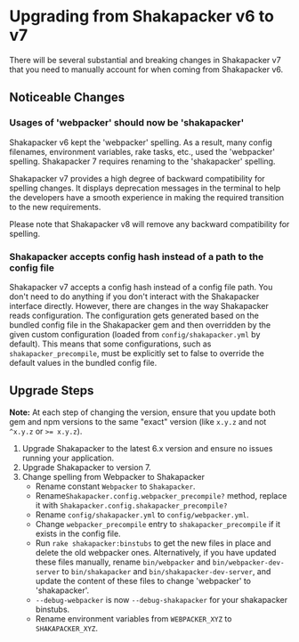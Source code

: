 # Upgrading from Shakapacker v6 to v7

There will be several substantial and breaking changes in Shakapacker v7 that you need to manually account for when coming from Shakapacker v6.

## Noticeable Changes

### Usages of 'webpacker' should now be 'shakapacker'

Shakapacker v6 kept the 'webpacker' spelling. As a result, many config filenames, environment variables, rake tasks, etc., used the 'webpacker' spelling. Shakapacker 7 requires renaming to the 'shakapacker' spelling.

Shakapacker v7 provides a high degree of backward compatibility for spelling changes. It displays deprecation messages in the terminal to help the developers have a smooth experience in making the required transition to the new requirements.

Please note that Shakapacker v8 will remove any backward compatibility for spelling.

### Shakapacker accepts config hash instead of a path to the config file

Shakapacker v7 accepts a config hash instead of a config file path. You don't need to do anything if you don't interact with the Shakapacker interface directly. However, there are changes in the way Shakapacker reads configuration. The configuration gets generated based on the bundled config file in the Shakapacker gem and then overridden by the given custom configuration (loaded from `config/shakapacker.yml` by default). This means that some configurations, such as `shakapacker_precompile`, must be explicitly set to false to override the default values in the bundled config file.

## Upgrade Steps

**Note:** At each step of changing the version, ensure that you update both gem and npm versions to the same "exact" version (like `x.y.z` and not `^x.y.z` or `>= x.y.z`).

1. Upgrade Shakapacker to the latest 6.x version and ensure no issues running your application. 
2. Upgrade Shakapacker to version 7.
3. Change spelling from Webpacker to Shakapacker
    - Rename constant `Webpacker` to `Shakapacker`.
    - Rename`Shakapacker.config.webpacker_precompile?` method, replace it with `Shakapacker.config.shakapacker_precompile?`
    - Rename `config/shakapacker.yml` to `config/webpacker.yml`.
    - Change `webpacker_precompile` entry to `shakapacker_precompile` if it exists in the config file.
    - Run `rake shakapacker:binstubs` to get the new files in place and delete the old webpacker ones. Alternatively, if you have updated these files manually, rename `bin/webpacker` and `bin/webpacker-dev-server` to `bin/shakapacker` and `bin/shakapacker-dev-server`, and update the content of these files to change 'webpacker' to 'shakapacker'.
    - `--debug-webpacker` is now `--debug-shakapacker` for your shakapacker binstubs.
    - Rename environment variables from `WEBPACKER_XYZ` to `SHAKAPACKER_XYZ`.

